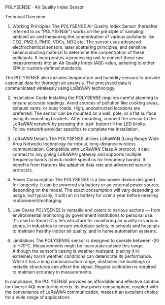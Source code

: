 POLYSENSE - Air Quality Index Sensor

Technical Overview

1. Working Principles
The POLYSENSE Air Quality Index Sensor (hereafter referred to as "POLYSENSE") works on the principle of sampling ambient air and measuring the concentration of various pollutants like CO2, PM2.5, PM10, VOCs, NO2 etc. The sensor uses advanced electrochemical sensors, laser scattering principles, and sensitive semiconducting material to determine the concentration of these pollutants. It incorporates a processing unit to convert these raw measurements into an Air Quality Index (AQI) value, adhering to either EPA or custom-defined standards.

The POLYSENSE also includes temperature and humidity sensors to provide essential data for thorough air analysis. The processed data is communicated wirelessly using LoRaWAN technology.

2. Installation Guide
Installing the POLYSENSE requires careful planning to ensure accurate readings. Avoid sources of pollution like cooking areas, exhaust vents, or busy roads. High, unobstructed locations are preferred. The sensor can be mounted on a wall, pole, or a flat surface using its mounting brackets. After mounting, connect the sensor to the LoRaWAN network by pressing the 'pair' button till the LED blinks. Follow network-provider specifics to complete the installation.

3. LoRaWAN Details
The POLYSENSE utilizes LoRaWAN (Long Range Wide Area Network) technology for robust, long-distance wireless communication. Compatible with LoRaWAN Class A protocol, it can connect to any giving LoRaWAN gateway and supports multiple frequency bands (check model-specifics for frequency bands). It benefits from features like adaptive data rate and advanced security protocols.

4. Power Consumption
The POLYSENSE is a low-power device designed for longevity. It can be powered via battery or an external power source, depending on the model. The exact consumption will vary depending on usage, but typically, it will run on battery for over a year before needing replacement/recharging.

5. Use Cases
POLYSENSE is versatile and caters to various sectors — from environmental monitoring by government institutions to personal use. It's used in Smart City Infrastructure for monitoring air quality in various zones, in industries to ensure workplace safety, in schools and hospitals to maintain healthy indoor air quality, and in home automation systems.

6. Limitations
The POLYSENSE sensor is designed to operate between -20 to +70°C. Measurements might be inaccurate outside this range. Although the sensor's casing is weather-resistant, placing it in extremely harsh weather conditions can deteriorate its performance. While it has a long communication range, obstacles like buildings or metallic structures can affect the signal. Regular calibration is required to maintain accuracy in measurements.

In conclusion, the POLYSENSE provides an affordable and effective solution for diverse AQI monitoring needs. Its low power consumption, coupled with the convenience of LoRaWAN communication, makes it an excellent choice for a wide range of applications.